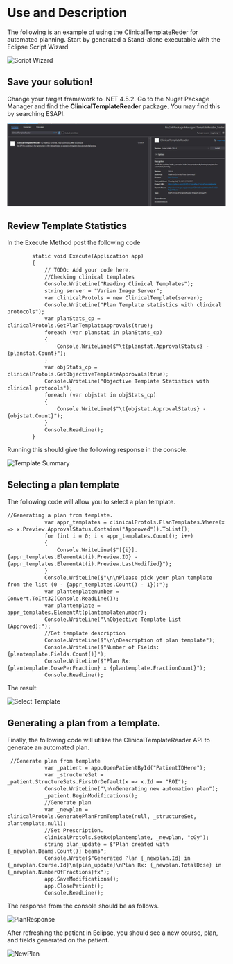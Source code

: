# Use and Description
The following is an example of using the ClinicalTemplateReder for automated planning. 
Start by generated a Stand-alone executable with the Eclipse Script Wizard

![Script Wizard](https://github.com/WUSTL-ClinicalDev/ClinicalTemplateReader/blob/master/ClinicalTemplateReader/DescriptionImages/ScriptWizard.JPG)

## Save your solution!
Change your target framework to .NET 4.5.2.
Go to the Nuget Package Manager and find the **ClinicalTemplateReader** package. You may find this by searching ESAPI. 

![Nuget](https://github.com/WUSTL-ClinicalDev/ClinicalTemplateReader/blob/master/ClinicalTemplateReader/DescriptionImages/NugetPackage.JPG)
## Review Template Statistics
In the Execute Method post the following code 

```
        static void Execute(Application app)
        {
            // TODO: Add your code here.
            //Checking clinical templates
            Console.WriteLine("Reading Clinical Templates");
            string server = "Varian Image Server";
            var clinicalProtols = new ClinicalTemplate(server);
            Console.WriteLine("Plan Template statistics with clinical protocols");
            var planStats_cp = clinicalProtols.GetPlanTemplateApprovals(true);
            foreach (var planstat in planStats_cp)
            {
                Console.WriteLine($"\t{planstat.ApprovalStatus} - {planstat.Count}");
            }
            var objStats_cp = clinicalProtols.GetObjectiveTemplateApprovals(true);
            Console.WriteLine("Objective Template Statistics with clinical protocols");
            foreach (var objstat in objStats_cp)
            {
                Console.WriteLine($"\t{objstat.ApprovalStatus} - {objstat.Count}");
            }
            Console.ReadLine();
        }
```

Running this should give the following response in the console.

![Template Summary](https://github.com/WUSTL-ClinicalDev/ClinicalTemplateReader/blob/master/ClinicalTemplateReader/DescriptionImages/ApprovedTemplates.JPG)

## Selecting a plan template
The following code will allow you to select a plan template.

```
//Generating a plan from template.
            var appr_templates = clinicalProtols.PlanTemplates.Where(x => x.Preview.ApprovalStatus.Contains("Approved")).ToList();
            for (int i = 0; i < appr_templates.Count(); i++)
            {
                Console.WriteLine($"[{i}]. {appr_templates.ElementAt(i).Preview.ID} - {appr_templates.ElementAt(i).Preview.LastModified}");
            }
            Console.WriteLine($"\n\nPlease pick your plan template from the list (0 - {appr_templates.Count() - 1}):");
            var plantemplatenumber = Convert.ToInt32(Console.ReadLine());
            var plantemplate = appr_templates.ElementAt(plantemplatenumber);
            Console.WriteLine("\nObjective Template List (Approved):");
            //Get template description
            Console.WriteLine($"\n\nDescription of plan template");
            Console.WriteLine($"Number of Fields: {plantemplate.Fields.Count()}");
            Console.WriteLine($"Plan Rx: {plantemplate.DosePerFraction} x {plantemplate.FractionCount}");
            Console.ReadLine();
```

The result:

![Select Template](https://github.com/WUSTL-ClinicalDev/ClinicalTemplateReader/blob/master/ClinicalTemplateReader/DescriptionImages/PickATemplate.JPG)

## Generating a plan from a template.
Finally, the following code will utilize the ClinicalTemplateReader API to generate an automated plan.

```
 //Generate plan from template
            var _patient = app.OpenPatientById("PatientIDHere");
            var _structureSet = _patient.StructureSets.FirstOrDefault(x => x.Id == "ROI");
            Console.WriteLine("\n\nGenerating new automation plan");
            _patient.BeginModifications();
            //Generate plan
            var _newplan = clinicalProtols.GeneratePlanFromTemplate(null, _structureSet, plantemplate,null);
            //Set Prescription.
            clinicalProtols.SetRx(plantemplate, _newplan, "cGy");
            string plan_update = $"Plan created with {_newplan.Beams.Count()} beams";
            Console.Write($"Generated Plan {_newplan.Id} in {_newplan.Course.Id}\n{plan_update}\nPlan Rx: {_newplan.TotalDose} in {_newplan.NumberOfFractions}fx");
            app.SaveModifications();
            app.ClosePatient();
            Console.ReadLine();
```

The response from the console should be as follows. 

![PlanResponse](https://github.com/WUSTL-ClinicalDev/ClinicalTemplateReader/blob/master/ClinicalTemplateReader/DescriptionImages/PlanGenerated.JPG)

After refreshing the patient in Eclipse, you should see a new course, plan, and fields generated on the patient.

![NewPlan](https://github.com/WUSTL-ClinicalDev/ClinicalTemplateReader/blob/master/ClinicalTemplateReader/DescriptionImages/NewPlanGenerated.JPG)

